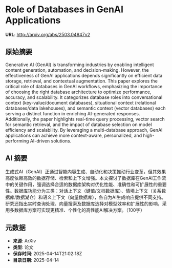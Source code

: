 # Role of Databases in GenAI Applications

**URL**: http://arxiv.org/abs/2503.04847v2

## 原始摘要

Generative AI (GenAI) is transforming industries by enabling intelligent
content generation, automation, and decision-making. However, the effectiveness
of GenAI applications depends significantly on efficient data storage,
retrieval, and contextual augmentation. This paper explores the critical role
of databases in GenAI workflows, emphasizing the importance of choosing the
right database architecture to optimize performance, accuracy, and scalability.
It categorizes database roles into conversational context (key-value/document
databases), situational context (relational databases/data lakehouses), and
semantic context (vector databases) each serving a distinct function in
enriching AI-generated responses. Additionally, the paper highlights real-time
query processing, vector search for semantic retrieval, and the impact of
database selection on model efficiency and scalability. By leveraging a
multi-database approach, GenAI applications can achieve more context-aware,
personalized, and high-performing AI-driven solutions.


## AI 摘要

生成式AI（GenAI）正通过智能内容生成、自动化和决策推动行业变革，但其效果高度依赖高效的数据存储、检索和上下文增强。本文探讨了数据库在GenAI工作流中的关键作用，强调选择合适的数据库架构对优化性能、准确性和可扩展性的重要性。数据库功能分为三类：对话上下文（键值/文档数据库）、情境上下文（关系数据库/数据湖仓）和语义上下文（向量数据库），各自为AI生成响应提供不同支持。研究还指出实时查询处理、向量搜索及数据库选择对模型效率和扩展性的影响，采用多数据库方案可实现更精准、个性化的高性能AI解决方案。（100字）

## 元数据

- **来源**: ArXiv
- **类型**: 论文
- **保存时间**: 2025-04-14T21:02:18Z
- **目录日期**: 2025-04-14
